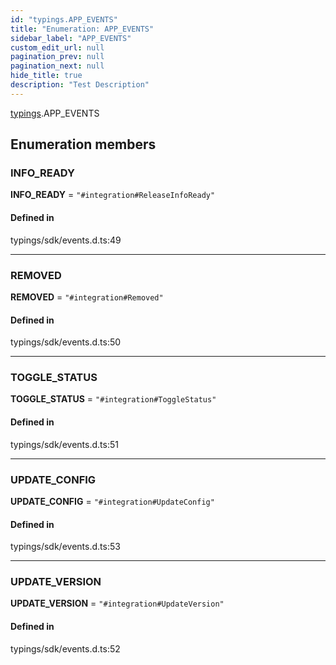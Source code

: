 ```yaml
---
id: "typings.APP_EVENTS"
title: "Enumeration: APP_EVENTS"
sidebar_label: "APP_EVENTS"
custom_edit_url: null
pagination_prev: null
pagination_next: null
hide_title: true
description: "Test Description"
---
```


[typings](../namespaces/typings.md).APP_EVENTS

## Enumeration members

### INFO\_READY

 **INFO\_READY** = `"#integration#ReleaseInfoReady"`

#### Defined in

typings/sdk/events.d.ts:49

___

### REMOVED

 **REMOVED** = `"#integration#Removed"`

#### Defined in

typings/sdk/events.d.ts:50

___

### TOGGLE\_STATUS

 **TOGGLE\_STATUS** = `"#integration#ToggleStatus"`

#### Defined in

typings/sdk/events.d.ts:51

___

### UPDATE\_CONFIG

 **UPDATE\_CONFIG** = `"#integration#UpdateConfig"`

#### Defined in

typings/sdk/events.d.ts:53

___

### UPDATE\_VERSION

 **UPDATE\_VERSION** = `"#integration#UpdateVersion"`

#### Defined in

typings/sdk/events.d.ts:52

